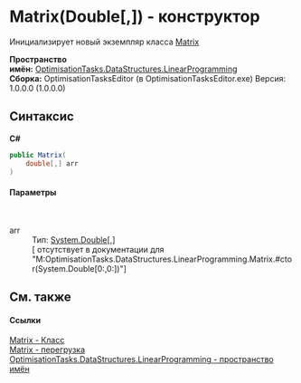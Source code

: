 # Matrix(Double[,]) - конструктор
 

Инициализирует новый экземпляр класса <a href="T_OptimisationTasks_DataStructures_LinearProgramming_Matrix">Matrix</a>

**Пространство имён:**&nbsp;<a href="N_OptimisationTasks_DataStructures_LinearProgramming">OptimisationTasks.DataStructures.LinearProgramming</a><br />**Сборка:**&nbsp;OptimisationTasksEditor (в OptimisationTasksEditor.exe) Версия: 1.0.0.0 (1.0.0.0)

## Синтаксис

**C#**<br />
``` C#
public Matrix(
	double[,] arr
)
```


#### Параметры
&nbsp;<dl><dt>arr</dt><dd>Тип:&nbsp;<a href="http://msdn2.microsoft.com/ru-ru/library/643eft0t" target="_blank">System.Double</a>[,]<br />\[<param name="arr"/> отсутствует в документации для "M:OptimisationTasks.DataStructures.LinearProgramming.Matrix.#ctor(System.Double[0:,0:])"\]</dd></dl>

## См. также


#### Ссылки
<a href="T_OptimisationTasks_DataStructures_LinearProgramming_Matrix">Matrix - Класс</a><br /><a href="Overload_OptimisationTasks_DataStructures_LinearProgramming_Matrix__ctor">Matrix - перегрузка</a><br /><a href="N_OptimisationTasks_DataStructures_LinearProgramming">OptimisationTasks.DataStructures.LinearProgramming - пространство имён</a><br />